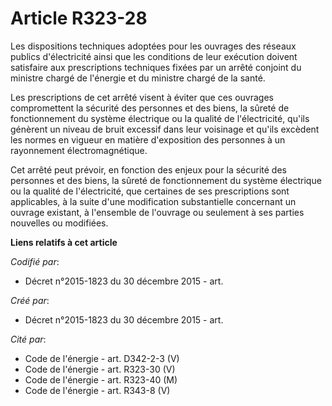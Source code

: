 # Article R323-28

Les dispositions techniques adoptées pour les ouvrages des réseaux publics d'électricité ainsi que les conditions de leur
exécution doivent satisfaire aux prescriptions techniques fixées par un arrêté conjoint du ministre chargé de l'énergie et du
ministre chargé de la santé.

Les prescriptions de cet arrêté visent à éviter que ces ouvrages compromettent la sécurité des personnes et des biens, la
sûreté de fonctionnement du système électrique ou la qualité de l'électricité, qu'ils génèrent un niveau de bruit excessif
dans leur voisinage et qu'ils excèdent les normes en vigueur en matière d'exposition des personnes à un rayonnement
électromagnétique.

Cet arrêté peut prévoir, en fonction des enjeux pour la sécurité des personnes et des biens, la sûreté de fonctionnement du
système électrique ou la qualité de l'électricité, que certaines de ses prescriptions sont applicables, à la suite d'une
modification substantielle concernant un ouvrage existant, à l'ensemble de l'ouvrage ou seulement à ses parties nouvelles ou
modifiées.

**Liens relatifs à cet article**

_Codifié par_:

  - Décret n°2015-1823 du 30 décembre 2015 - art.

_Créé par_:

  - Décret n°2015-1823 du 30 décembre 2015 - art.

_Cité par_:

  - Code de l'énergie - art. D342-2-3 (V)
  - Code de l'énergie - art. R323-30 (V)
  - Code de l'énergie - art. R323-40 (M)
  - Code de l'énergie - art. R343-8 (V)
